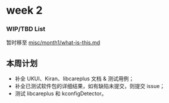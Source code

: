 # week 2

### WIP/TBD List

暂时移至 [misc/month1/what-is-this.md](../../../misc/month1/what-is-this.md)

## 本周计划

- 补全 UKUI、Kiran、libcareplus 文档 & 测试用例；
- 补全已测试软件包的详细结果，如有缺陷未提交，则提交 issue；
- 测试 libcareplus 和 kconfigDetector。